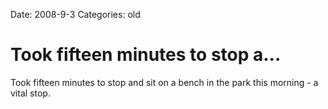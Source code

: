 Date: 2008-9-3
Categories: old

# Took fifteen minutes to stop a...

Took fifteen minutes to stop and sit on a bench in the park this morning - a vital stop.
